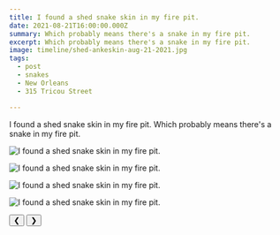 ```yaml
---
title: I found a shed snake skin in my fire pit.
date: 2021-08-21T16:00:00.000Z
summary: Which probably means there's a snake in my fire pit.
excerpt: Which probably means there's a snake in my fire pit.
image: timeline/shed-ankeskin-aug-21-2021.jpg
tags:
  - post 
  - snakes
  - New Orleans
  - 315 Tricou Street

---
```


I found a shed snake skin in my fire pit. Which probably means there's a snake in my fire pit.

<div id="viewport">

![I found a shed snake skin in my fire pit.](/static/img/timeline/shed-ankeskin-aug-21-2021.jpg "I found a shed snake skin in my fire pit.")

![I found a shed snake skin in my fire pit.](/static/img/timeline/shed-ankeskin-2-aug-21-2021.jpg "I found a shed snake skin in my fire pit.")

![I found a shed snake skin in my fire pit.](/static/img/timeline/shed-ankeskin-3-aug-21-2021.jpg "I found a shed snake skin in my fire pit.")

![I found a shed snake skin in my fire pit.](/static/img/timeline/shed-ankeskin-4-aug-21-2021.jpg "I found a shed snake skin in my fire pit.")

</div>
<div class="flex row-reverse space-between">
  <div id="caption"></div>
  <div class="prevnext-container">
    <button id="buttonPrevious">&#10094;</button>
    <button id="buttonNext">&#10095;</button>
  </div>
</div>